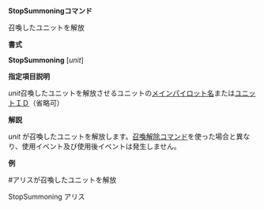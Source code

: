 **StopSummoningコマンド**

召喚したユニットを解放

**書式**

**StopSummoning** [*unit*]

**指定項目説明**

*unit*召喚したユニットを解放させるユニットの[メインパイロット名](メインパイロット名.md)または[ユニットＩＤ](ユニットＩＤ.md)（省略可）

**解説**

*unit* が召喚したユニットを解放します。[召喚解除コマンド](召喚解除.md)を使った場合と異なり、使用イベント及び使用後イベントは発生しません。

**例**

#アリスが召喚したユニットを解放

StopSummoning アリス
